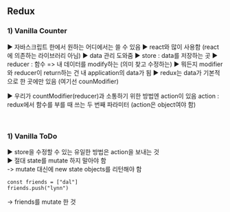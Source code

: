 ## Redux  

### 1) Vanilla Counter
► 자바스크립트 한에서 원하는 어디에서는 쓸 수 있음
► react와 많이 사용함 (react에 의존하는 라이브러리 아님)
► data 관리 도와줌
► store : data를 저장하는 곳
► reducer : 함수 => 내 데이터를 modify하는 (의미 찾고 수정하는)
► 뭐든지 modifier와 reducer이 return하는 건 내 application의 data가 됨
► redux는 data가 기본적으로 한 곳에만 있음 (여기선 counModifier)

► 우리가 countModifier(reducer)과 소통하기 위한 방법엔 action이 있음
action : redux에서 함수를 부를 때 쓰는 두 번째 파라미터 
(action은 object여야 함)

&nbsp; 

### 1) Vanilla ToDo  
► store을 수정할 수 있는 유일한 방법은 action을 보내는 것  
► 절대 state를 mutate 하지 말아야 함  
-> mutate 대신에 new state objects를 리턴해야 함  
```
const friends = ["dal"] 
friends.push("lynn")
```
-> friends를 mutate 한 것  
